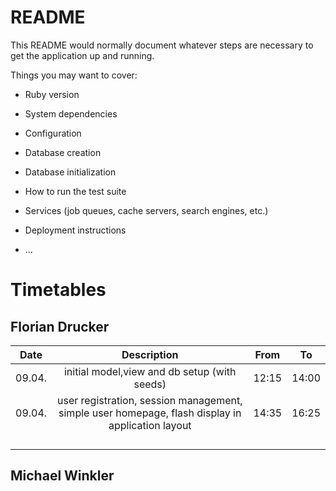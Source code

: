 # README

This README would normally document whatever steps are necessary to get the
application up and running.

Things you may want to cover:

* Ruby version

* System dependencies

* Configuration

* Database creation

* Database initialization

* How to run the test suite

* Services (job queues, cache servers, search engines, etc.)

* Deployment instructions

* ...


# Timetables
## Florian Drucker

|  Date  |                                           Description                                            | From  |  To   |
|:------:|:------------------------------------------------------------------------------------------------:|:-----:|:-----:|
| 09.04. |                           initial model,view and db setup (with seeds)                           | 12:15 | 14:00 |
| 09.04. | user registration, session management, simple user homepage, flash display in application layout | 14:35 | 16:25 |
|        |                                                                                                  |       |       |
|        |                                                                                                  |       |       |
|        |                                                                                                  |       |       |
|        |                                                                                                  |       |       |

## Michael Winkler
